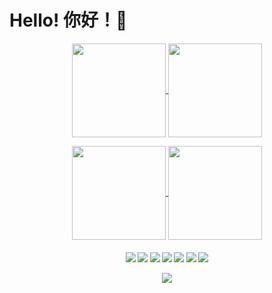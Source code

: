 # Hello! 你好！👋

<p align="center">
  <a href="https://github.com/TongWu">
    <img align="center"
         height="150em"
         src="https://github-readme-stats.vercel.app/api?username=TongWu&show_icons=true&include_all_commits=true&count_private=true&theme=apprentice&hide_border=true&bg_color=0D1117" />
  </a>
  <a href="https://github.com/TongWu">
    <img align="center"
         height="150em"
         src="https://github-readme-streak-stats.herokuapp.com/?user=TongWu&theme=black-ice&hide_border=true&stroke=0000&background=0D1117&ring=e05397&fire=e05397&currStreakLabel=e05397" />
  </a>
<p align="center">
  <a href="https://github.com/TongWu">
    <img align="center"
         height="150em"
         src="https://github-readme-stats.vercel.app/api/top-langs?username=TongWu&show_icons=true&include_all_commits=true&count_private=true&theme=apprentice&hide_border=true&bg_color=0D1117&layout=compact" />
  </a>
  <a href="https://github.com/TongWu">
    <img align="center"
         height="150em"
         src="https://github-readme-stats.vercel.app/api/wakatime?username=TedWu&layout=compact&theme=dark&langs_count=10&count_private=true&include_all_commits=true" />
  </a>


<h4 align="center">
<img src="https://readme-components.vercel.app/api?component=logo&logo=c&text=false&fill=black&textfill=bface6&">
<img src="https://readme-components.vercel.app/api?component=logo&logo=cplusplus&text=false&fill=black&textfill=bface6&">
<img src="https://readme-components.vercel.app/api?component=logo&logo=python&text=false&fill=black&textfill=bface6&">
<img src="https://readme-components.vercel.app/api?component=logo&logo=java&text=false&fill=black&textfill=bface6&">
<img src="https://readme-components.vercel.app/api?component=logo&logo=r&text=false&fill=black&textfill=bface6&">
<img src="https://readme-components.vercel.app/api?component=logo&logo=mysql&text=false&fill=black&textfill=bface6&">
<img src="https://readme-components.vercel.app/api?component=logo&logo=linux&text=false&fill=black&textfill=bface6&">

<p align="center">
  <a href="https://github.com/TongWu">
    <img
      align="center"
      src="https://github-profile-trophy.vercel.app/?username=TongWu&theme=onedark&no-frame=true&row=1&&margin-w=20&no-bg=true"/>
  </a>
</a>
</p>